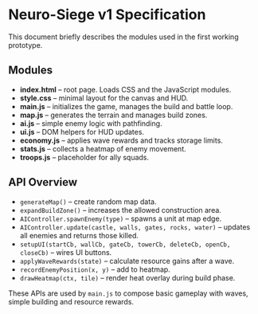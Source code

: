 # Neuro-Siege v1 Specification

This document briefly describes the modules used in the first working prototype.

## Modules
- **index.html** – root page. Loads CSS and the JavaScript modules.
- **style.css** – minimal layout for the canvas and HUD.
- **main.js** – initializes the game, manages the build and battle loop.
- **map.js** – generates the terrain and manages build zones.
- **ai.js** – simple enemy logic with pathfinding.
- **ui.js** – DOM helpers for HUD updates.
- **economy.js** – applies wave rewards and tracks storage limits.
- **stats.js** – collects a heatmap of enemy movement.
- **troops.js** – placeholder for ally squads.

## API Overview
- `generateMap()` – create random map data.
- `expandBuildZone()` – increases the allowed construction area.
- `AIController.spawnEnemy(type)` – spawns a unit at map edge.
- `AIController.update(castle, walls, gates, rocks, water)` – updates all enemies and returns those killed.
- `setupUI(startCb, wallCb, gateCb, towerCb, deleteCb, openCb, closeCb)` – wires UI buttons.
- `applyWaveRewards(state)` – calculate resource gains after a wave.
- `recordEnemyPosition(x, y)` – add to heatmap.
- `drawHeatmap(ctx, tile)` – render heat overlay during build phase.

These APIs are used by `main.js` to compose basic gameplay with waves, simple building and resource rewards.

